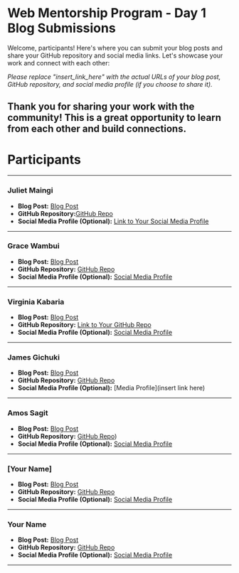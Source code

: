 # Web Mentorship Program - Day 1 Blog Submissions

Welcome, participants! Here's where you can submit your blog posts and share your GitHub repository and social media links. Let's showcase your work and connect with each other:

*Please replace "insert_link_here" with the actual URLs of your blog post, GitHub repository, and social media profile (if you choose to share it).*

Thank you for sharing your work with the community! This is a great opportunity to learn from each other and build connections.
---
# Participants
---

### Juliet Maingi

- **Blog Post:** [Blog Post](https://github.com/CodeDroid999/SES-Web-Developer-Mentorship/pull/1/commits/216a758a4bfdc28df2cd6456ec71ca0314b88ef2)
- **GitHub Repository:**[GitHub Repo](https://github.com/Juliet569/Introduction-to-Web-Design-and-Github)
- **Social Media Profile (Optional):** [Link to Your Social Media Profile](insert_link_here)

---

### Grace Wambui

- **Blog Post:** [Blog Post](https://github.com/WaiyegoGrace/SES-Web-Developer-Mentorship)
- **GitHub Repository:** [GitHub Repo](https://github.com/WaiyegoGrace/Learning-web-design-)
- **Social Media Profile (Optional):** [Social Media Profile](https://www.linkedin.com/in/grace-wambui-a4326a264?trk=contact-info)

---
### Virginia Kabaria

- **Blog Post:** [Blog Post](https://github.com/Kabaria33/SES-Web-mentorship/blob/dafd9226ba4d7d0f27c2784e1f5d99ca6205f0dc/0x01_Introduction-to-the-internet/README.md)
- **GitHub Repository:** [Link to Your GitHub Repo](https://github.com/Kabaria33/SES-Web-mentorship.git)
- **Social Media Profile (Optional):** [Social Media Profile](insert_link_here)


---

### James Gichuki

- **Blog Post:** [Blog Post](https://github.com/gichuki221/SES-Web-Mentorship/blob/main/README.md)
- **GitHub Repository:** [GitHub Repo](https://github.com/gichuki221/SES-Web-Developer-Mentorship)
- **Social Media Profile (Optional):** [Media Profile](insert link here)

---

### Amos Sagit

- **Blog Post:** [Blog Post](https://github.com/amos-kipngetich-korir)
- **GitHub Repository:** [GitHub Repo](https://github.com/amos-kipngetich-korir/SES-Web-Developer-Mentorship))
- **Social Media Profile (Optional):** [Social Media Profile](https://www.linkedin.com/in/amos-sagit-9369441b3/?lipi=urn%3Ali%3Apage%3Ad_flagship3_feed%3B1jsYdEQCTbWN3X%2BBZFZB%2BA%3D%3D)

---

### [Your Name]

- **Blog Post:** [Blog Post](insert_link_here)
- **GitHub Repository:** [GitHub Repo](insert_link_here)
- **Social Media Profile (Optional):** [Social Media Profile](insert_link_here)

---

### Your Name

- **Blog Post:** [Blog Post](insert_link_here)
- **GitHub Repository:** [GitHub Repo](insert_link_here)
- **Social Media Profile (Optional):** [Social Media Profile](insert_link_here)

---

